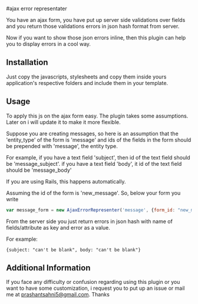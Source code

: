 #ajax error representater

You have an ajax form, you have put up server side validations over fields and you return those 
validations errors in json hash format from server.

Now if you want to show those json errors inline, then this plugin can help you to display errors in a cool way.
## Installation
Just copy the javascripts, stylesheets and copy them inside yours application's respective folders and include them in your template.
## Usage
To apply this js on the ajax form easy. The plugin takes some assumptions. Later on i will update it to make it more flexible.

Suppose you are creating messages, so here is an assumption that the 'entity_type' of the form is 'message' and ids of the fields 
in the form should be prepended with 'message', the entity type. 

For example, if you have a text field 'subject', then id of the text field should be 'message_subject'.
if you have a text field 'body', it id of the text field should be 'message_body'

If you are using Rails, this happens automatically.

Assuming the id of the form is 'new_message'. So, below your form you write

```javascript
var message_form = new AjaxErrorRepresenter('message', {form_id: "new_meesage"});
```

From the server side you just return errors in json hash with name of fields/attribute as key and error as a value.

For example: 
```console
{subject: "can't be blank", body: "can't be blank"}
```

## Additional Information

If you face any difficulty or confusion regarding using this plugin or you want to have some customization, i request you to put up an issue
or mail me at prashantsahni5@gmail.com. Thanks

